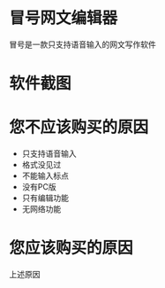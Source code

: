 # 冒号网文编辑器

冒号是一款只支持语音输入的网文写作软件

# 软件截图



# 您不应该购买的原因

* 只支持语音输入
* 格式没见过
* 不能输入标点
* 没有PC版
* 只有编辑功能
* 无网络功能

# 您应该购买的原因

上述原因


